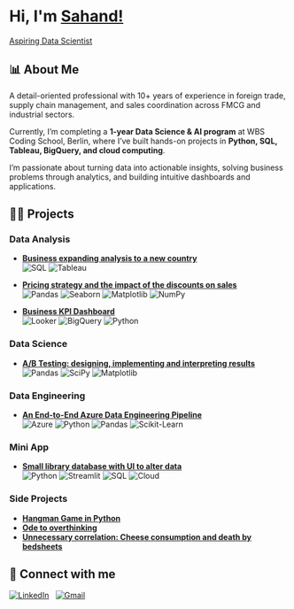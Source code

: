 # Hi, I'm [Sahand!](https://www.linkedin.com/in/sahandazizi/)
[Aspiring Data Scientist](https://github.com/zehando)

## :bar_chart: About Me

A detail-oriented professional with 10+ years of experience in foreign trade, supply chain management, and sales coordination across FMCG and industrial sectors.  

Currently, I’m completing a **1-year Data Science & AI program** at WBS Coding School, Berlin, where I’ve built hands-on projects in **Python, SQL, Tableau, BigQuery, and cloud computing**.  

I’m passionate about turning data into actionable insights, solving business problems through analytics, and building intuitive dashboards and applications.  

## 👨‍💻 Projects

### Data Analysis
- **[Business expanding analysis to a new country](https://github.com/Zehando/Business-expanding-analysis)**
  <br>
  ![SQL](https://img.shields.io/badge/SQL-336791?style=for-the-badge&logo=postgresql&logoColor=white) ![Tableau](https://img.shields.io/badge/Tableau-E97627?style=for-the-badge&logo=tableau&logoColor=white)

- **[Pricing strategy and the impact of the discounts on sales](https://github.com/Zehando/eniac-pricing-strategy-analysis)**
  <br>
  ![Pandas](https://img.shields.io/badge/Pandas-150458?style=for-the-badge&logo=pandas&logoColor=white) ![Seaborn](https://img.shields.io/badge/Seaborn-3776AB?style=for-the-badge&logo=seaborn&logoColor=white) ![Matplotlib](https://img.shields.io/badge/Matplotlib-3776AB?style=for-the-badge&logo=matplotlib&logoColor=white) ![NumPy](https://img.shields.io/badge/NumPy-013243?style=for-the-badge&logo=numpy&logoColor=white)

- **[Business KPI Dashboard](https://github.com/Zehando/business-kpi-dashboards)**
  <br>
  ![Looker](https://img.shields.io/badge/Looker-4285F4?style=for-the-badge&logo=looker&logoColor=white) ![BigQuery](https://img.shields.io/badge/BigQuery-4285F4?style=for-the-badge&logo=googlebigquery&logoColor=white) ![Python](https://img.shields.io/badge/Python-3776AB?style=for-the-badge&logo=python&logoColor=white)

### Data Science
- **[A/B Testing: designing, implementing and interpreting results](https://github.com/Zehando/eniac-pricing-strategy-analysis)**
  <br>
  ![Pandas](https://img.shields.io/badge/Pandas-150458?style=for-the-badge&logo=pandas&logoColor=white) ![SciPy](https://img.shields.io/badge/SciPy-85D6F1?style=for-the-badge&logo=scipy&logoColor=black) ![Matplotlib](https://img.shields.io/badge/Matplotlib-3776AB?style=for-the-badge&logo=matplotlib&logoColor=white)

### Data Engineering
- **[An End-to-End Azure Data Engineering Pipeline](https://github.com/Zehando/dp900-azure-etl-project)**
  <br>
  ![Azure](https://img.shields.io/badge/Azure-0078D4?style=for-the-badge&logo=microsoftazure&logoColor=white) ![Python](https://img.shields.io/badge/Python-3776AB?style=for-the-badge&logo=python&logoColor=white) ![Pandas](https://img.shields.io/badge/Pandas-150458?style=for-the-badge&logo=pandas&logoColor=white) ![Scikit-Learn](https://img.shields.io/badge/scikit--learn-F7931E?style=for-the-badge&logo=scikit-learn&logoColor=white)

### Mini App
- **[Small library database with UI to alter data](https://github.com/Zehando/small-library)**
  <br>
  ![Python](https://img.shields.io/badge/Python-3776AB?style=for-the-badge&logo=python&logoColor=white) ![Streamlit](https://img.shields.io/badge/Streamlit-FF4B4B?style=for-the-badge&logo=streamlit&logoColor=white) ![SQL](https://img.shields.io/badge/SQL-336791?style=for-the-badge&logo=postgresql&logoColor=white) ![Cloud](https://img.shields.io/badge/Cloud-4285F4?style=for-the-badge&logo=googlecloud&logoColor=white)

### Side Projects
- **[Hangman Game in Python](https://github.com/Zehando/Python-Hangman)**
- **[Ode to overthinking](https://github.com/Zehando/ode-to-my-overthinking)**
- **[Unnecessary correlation: Cheese consumption and death by bedsheets](https://github.com/Zehando/CheeseAndDeathByBedsheets)**

## :wave: Connect with me

[![LinkedIn](https://skillicons.dev/icons?i=linkedin)](https://www.linkedin.com/in/sahandazizi/)  
[![Gmail](https://skillicons.dev/icons?i=gmail)](mailto:azizisahand@gmail.com)
